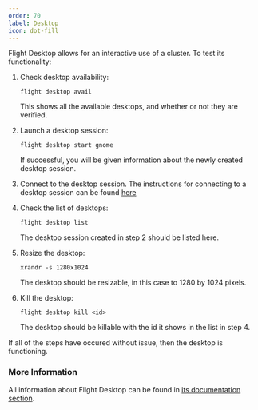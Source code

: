 ```yaml
---
order: 70
label: Desktop
icon: dot-fill
---
```


Flight Desktop allows for an interactive use of a cluster. To test its functionality:

1. Check desktop availability:
    ```
    flight desktop avail
    ```
    This shows all the available desktops, and whether or not they are verified. 

2. Launch a desktop session:
    ```
    flight desktop start gnome
    ```
    If successful, you will be given information about the newly created desktop session.

3. Connect to the desktop session. The instructions for connecting to a desktop session can be found [here](/hpc_environment_usage/flight_desktop/launch_a_desktop_session/)

4. Check the list of desktops:
    ```
    flight desktop list
    ```
    The desktop session created in step 2 should be listed here.

5. Resize the desktop:
    ```
    xrandr -s 1280x1024
    ```
    The desktop should be resizable, in this case to 1280 by 1024 pixels.

6. Kill the desktop:
    ```
    flight desktop kill <id>
    ```
    The desktop should be killable with the id it shows in the list in step 4.


If all of the steps have occured without issue, then the desktop is functioning.

### More Information

All information about Flight Desktop can be found in [its documentation section](/hpc_environment_usage/flight_desktop/install_flight_desktop_types/).